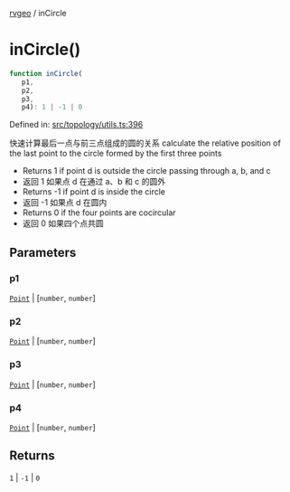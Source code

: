 [rvgeo](../index.md) / inCircle

# inCircle()

```ts
function inCircle(
   p1, 
   p2, 
   p3, 
   p4): 1 | -1 | 0
```

Defined in: [src/topology/utils.ts:396](https://github.com/pzq123456/RVGeo/blob/e727f6f6e310621d656b74948bed9956ff45a613/src/topology/utils.ts#L396)

快速计算最后一点与前三点组成的圆的关系 calculate the relative position of the last point to the circle formed by the first three points
- Returns 1 if point d is outside the circle passing through a, b, and c
- 返回 1 如果点 d 在通过 a、b 和 c 的圆外
- Returns -1 if point d is inside the circle
- 返回 -1 如果点 d 在圆内
- Returns 0 if the four points are cocircular
- 返回 0 如果四个点共圆

## Parameters

### p1

[`Point`](../classes/Point.md) | \[`number`, `number`\]

### p2

[`Point`](../classes/Point.md) | \[`number`, `number`\]

### p3

[`Point`](../classes/Point.md) | \[`number`, `number`\]

### p4

[`Point`](../classes/Point.md) | \[`number`, `number`\]

## Returns

`1` \| `-1` \| `0`
